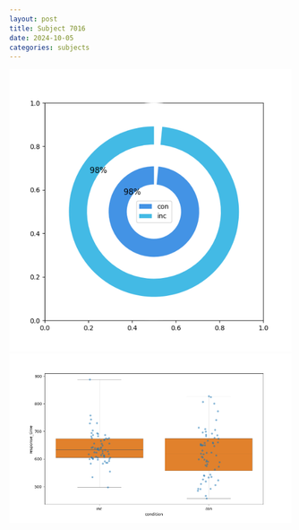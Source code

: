 ```yaml
---
layout: post
title: Subject 7016
date: 2024-10-05
categories: subjects
---
```


![](data/7016/run-4/7016_accuracy_by_condition.png)
![](data/7016/run-4/7016_rt.png)
